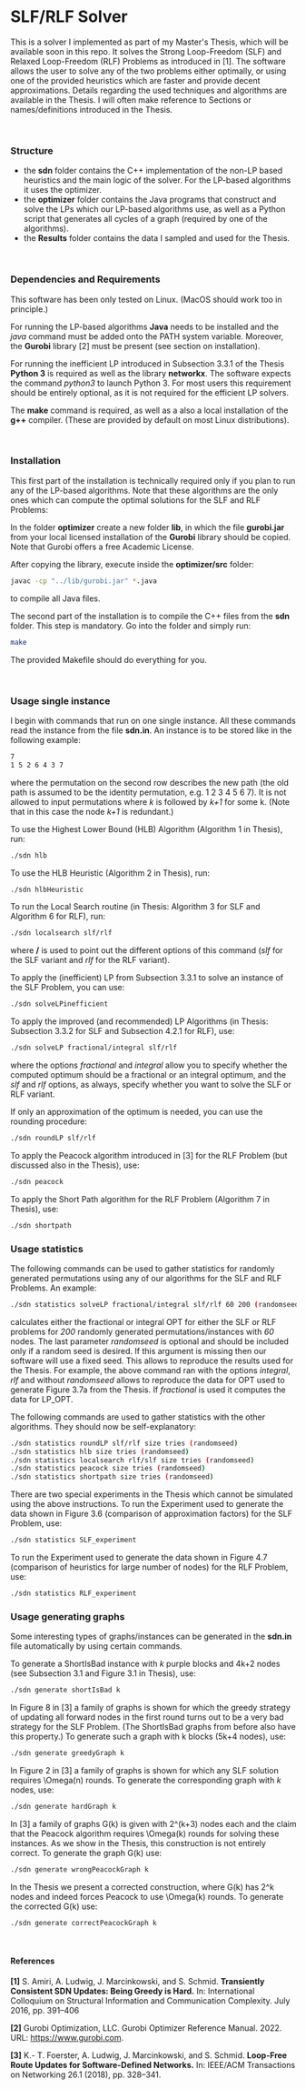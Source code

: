 # SLF/RLF Solver

This is a solver I implemented as part of my Master's Thesis, which will be available soon in this repo. It solves the Strong Loop-Freedom (SLF) and Relaxed Loop-Freedom (RLF) Problems as introduced in [1]. The software allows the user to solve any of the two problems either optimally, or using one of the provided heuristics which are faster and provide decent approximations. Details regarding the used techniques and algorithms are available in the Thesis. I will often make reference to Sections or names/definitions introduced in the Thesis.

&nbsp;

### Structure
- the **sdn** folder contains the C++ implementation of the non-LP based heuristics and the main logic of the solver. For the LP-based algorithms it uses the optimizer.
- the **optimizer** folder contains the Java programs that construct and solve the LPs which our LP-based algorithms use, as well as a Python script that generates all cycles of a graph (required by one of the algorithms).
- the **Results** folder contains the data I sampled and used for the Thesis.

&nbsp;

### Dependencies and Requirements

This software has been only tested on Linux. (MacOS should work too in principle.)

For running the LP-based algorithms **Java** needs to be installed and the *java* command must be added onto the PATH system variable. Moreover, the **Gurobi** library [2] must be present (see section on installation).

For running the inefficient LP introduced in Subsection 3.3.1 of the Thesis **Python 3** is required as well as the library **networkx**. The software expects the command *python3* to launch Python 3. For most users this requirement should be entirely optional, as it is not required for the efficient LP solvers.

The **make** command is required, as well as a also a local installation of the **g++** compiler. (These are provided by default on most Linux distributions).

&nbsp;

### Installation

This first part of the installation is technically required only if you plan to run any of the LP-based algorithms. Note that these algorithms are the only ones which can compute the optimal solutions for the SLF and RLF Problems:

In the folder **optimizer** create a new folder **lib**, in which the file **gurobi.jar** from your local licensed installation of the **Gurobi** library should be copied. Note that Gurobi offers a free Academic License.

After copying the library, execute inside the **optimizer/src** folder:
```sh
javac -cp "../lib/gurobi.jar" *.java
```
to  compile all Java files. 

The second part of the installation is to compile the C++ files from the **sdn** folder. This step is mandatory. Go into the folder and simply run:
```sh
make
```
The provided Makefile should do everything for you.

&nbsp;

### Usage single instance

I begin with commands that run on one single instance. All these commands read the instance from the file **sdn.in**. An instance is to be stored like in the following example:
```sh
7
1 5 2 6 4 3 7 
```
where the permutation on the second row describes the new path (the old path is assumed to be the identity permutation, e.g. 1 2 3 4 5 6 7). It is not allowed to input permutations where *k* is followed by *k+1* for some k. (Note that in this case the node *k+1* is redundant.)


To use the Highest Lower Bound (HLB) Algorithm (Algorithm 1 in Thesis), run:
```sh
./sdn hlb
```
To use the HLB Heuristic (Algorithm 2 in Thesis), run:
```sh
./sdn hlbHeuristic
```
To run the Local Search routine (in Thesis: Algorithm 3 for SLF and Algorithm 6 for RLF), run:
```sh
./sdn localsearch slf/rlf
```
where **/** is used to point out the different options of this command (*slf* for the SLF variant and *rlf* for the RLF variant).

To apply the (inefficient) LP from Subsection 3.3.1 to solve an instance of the SLF Problem, you can use:
```sh
./sdn solveLPinefficient
```

To apply the improved (and recommended) LP Algorithms (in Thesis: Subsection 3.3.2 for SLF and Subsection 4.2.1 for RLF), use:
```sh
./sdn solveLP fractional/integral slf/rlf
```
where the options *fractional* and *integral* allow you to specify whether the computed optimum should be a fractional or an integral optimum, and the *slf* and *rlf* options, as always, specify whether you want to solve the SLF or RLF variant.

If only an approximation of the optimum is needed, you can use the rounding procedure:
```sh
./sdn roundLP slf/rlf
```

To apply the Peacock algorithm introduced in [3] for the RLF Problem (but discussed also in the Thesis), use:
```sh
./sdn peacock
```
To apply the Short Path algorithm for the RLF Problem (Algorithm 7 in Thesis), use:
```sh
./sdn shortpath
```

### Usage statistics

The following commands can be used to gather statistics for randomly generated permutations using any of our algorithms for the SLF and RLF Problems. An example:
```sh
./sdn statistics solveLP fractional/integral slf/rlf 60 200 (randomseed)
```
calculates either the fractional or integral OPT for either the SLF or RLF problems for *200* randomly generated permutations/instances with *60* nodes. The last parameter *randomseed* is optional and should be included only if a random seed is desired. If this argument is missing then our software will use a fixed seed. This allows to reproduce the results used for the Thesis. For example, the above command ran with the options *integral*, *rlf* and without *randomseed* allows to reproduce the data for OPT used to generate Figure 3.7a from the Thesis. If *fractional* is used it computes the data for LP_OPT.

The following commands are used to gather statistics with the other algorithms. They should now be self-explanatory:
```sh
./sdn statistics roundLP slf/rlf size tries (randomseed)
./sdn statistics hlb size tries (randomseed)
./sdn statistics localsearch rlf/slf size tries (randomseed)
./sdn statistics peacock size tries (randomseed)
./sdn statistics shortpath size tries (randomseed)
```
There are two special experiments in the Thesis which cannot be simulated using the above instructions. To run the Experiment used to generate the data shown in Figure 3.6 (comparison of approximation factors) for the SLF Problem, use:
```sh
./sdn statistics SLF_experiment
```
To run the Experiment used to generate the data shown in Figure 4.7 (comparison of heuristics for large number of nodes) for the RLF Problem, use:
```sh
./sdn statistics RLF_experiment
```

### Usage generating graphs
Some interesting types of graphs/instances can be generated in the **sdn.in** file automatically by using certain commands. 

To generate a ShortIsBad instance with *k* purple blocks and 4k+2 nodes (see Subsection 3.1 and Figure 3.1 in Thesis), use:
```sh
./sdn generate shortIsBad k
```
In Figure 8 in [3] a family of graphs is shown for which the greedy strategy of updating all forward nodes in the first round turns out to be a very bad strategy for the SLF Problem. (The ShortIsBad graphs from before also have this property.) To generate such a graph with k blocks (5k+4 nodes), use:
```sh
./sdn generate greedyGraph k
```
In Figure 2 in [3] a family of graphs is shown for which any SLF solution requires \Omega(n) rounds. To generate the corresponding graph with *k* nodes, use:
```sh
./sdn generate hardGraph k
```
In [3] a family of graphs G(k) is given with 2^(k+3) nodes each and the claim that the Peacock algorithm requires \Omega(k) rounds for solving these instances. As we show in the Thesis, this construction is not entirely correct. To generate the graph G(k) use:
```sh
./sdn generate wrongPeacockGraph k
```
In the Thesis we present a corrected construction, where G(k) has 2^k nodes and indeed forces Peacock to use \Omega(k) rounds. To generate the corrected G(k) use:
```sh
./sdn generate correctPeacockGraph k
```

&nbsp;
&nbsp;
&nbsp;

#### References
**[1]** S. Amiri, A. Ludwig, J. Marcinkowski, and S. Schmid. **Transiently Consistent SDN Updates: Being Greedy is Hard.** In: International Colloquium on Structural Information and Communication Complexity. July 2016, pp. 391–406

**[2]** Gurobi Optimization, LLC. Gurobi Optimizer Reference Manual. 2022. URL: https://www.gurobi.com.

**[3]** K.- T. Foerster, A. Ludwig, J. Marcinkowski, and S. Schmid. **Loop-Free Route Updates for Software-Defined Networks.** In: IEEE/ACM Transactions on Networking 26.1 (2018), pp. 328–341.

